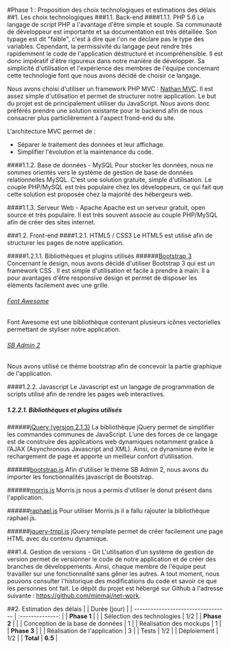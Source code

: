 #Phase 1 : Proposition des choix technologiques et estimations des délais
##1. Les choix technologiques
###1.1. Back-end
####1.1.1. PHP 5.6
Le langage de script PHP a l'avantage d'être simple et souple. Sa communauté de développeur est importante et sa documentation est très détaillée. Son typage est dit "faible", c'est à dire que l'on ne déclare pas le type des variables. Cependant, la permissivité du langage peut rendre très rapidemment le code de l'application déstructuré et incompréhensible. Il est donc impératif d'être rigoureux dans notre manière de développer. Sa simplicité d'utilisation et l'expérience des membres de l'équipe concernant cette technologie font que nous avons décidé de choisir ce langage.

Nous avons choisi d'utiliser un framework PHP MVC : [Nathan MVC](https://github.com/ndavison/Nathan-MVC). Il est assez simple d'utilisation et permet de structurer notre application. Le but du projet est de principalement utiliser du JavaScript. Nous avons donc préférés prendre une solution existante pour le backend afin de nous consacrer plus particlièrement à l'aspect frond-end du site.

L'architecture MVC permet de :
- Séparer le traitement des données et leur affichage.
- Simplifier l'évolution et la maintenance du code.

####1.1.2. Base de données - MySQL
Pour stocker les données, nous ne sommes orientés vers le système de gestion de base de données relationnelles MySQL. C'est une solution gratuite, simple d'utilisation. Le couple PHP/MySQL est très populaire chez les développeurs, ce qui fait que cette solution est proposée chez la majorité des hébergeurs web.

####1.1.3. Serveur Web - Apache
Apache est un serveur gratuit, open source et très populaire. Il est très souvent associé au couple PHP/MySQL afin de créer des sites internet. 

###1.2. Front-end
####1.2.1. HTML5 / CSS3
Le HTML5 est utilisé afin de structurer les pages de notre application.

#####1.2.1.1. Bibliothèques et plugins utilisés
######[Bootstrap 3 ](http://getbootstrap.com/)
Concernant le design, nous avons décidé d'utiliser Bootstrap 3 qui est un framework CSS . Il est simple d'utilisation et facile à prendre à main. Il a pour avantages d'être responsive design et permet de disposer les éléments facilement avec une grille. 

###### [Font Awesome](http://fortawesome.github.io/Font-Awesome/)
Font Awesome est une bibliothèque contenant plusieurs icônes vectorielles permettant de styliser notre application.

###### [SB Admin 2](http://startbootstrap.com/template-overviews/sb-admin-2/)
Nous avons utilisé ce thème bootstrap afin de concevoir la partie graphique de l'application.

####1.2.2. Javascript
Le Javascript est un langage de programmation de scripts utilisé afin de rendre les pages web interactives. 

##### 1.2.2.1. Bibliothèques et plugins utilisés
######[jQuery (version 2.1.3)](http://jquery.com/)
La bibliothèque jQuery permet de simplifier les commandes communes de JavaScript. L’une des forces de ce langage est de construire des applications web dynamiques notamment graâce à l’AJAX (Asynchronous Javascript and XML). Ainsi, ce dynamisme évite le rechargement de page et apporte un meilleur confort d’utilisation.

######[bootstrap.js](http://getbootstrap.com/)
Afin d'utiliser le thème SB Admin 2, nous avons du importer les fonctionnalités javascript de Bootstrap.

######[morris.js](http://morrisjs.github.io/morris.js/donuts.html)
Morris.js nous a permis d'utiliser le donut présent dans l'application.

######[raphael.js](http://raphaeljs.com/)
Pour utiliser Morris.js il a fallu rajouter la bibliothèque raphael.js.

######[jquery-tmpl.js](https://github.com/BorisMoore/jquery-tmpl)
jQuery template permet de créer facilement une page HTML avec du contenu dynamique.

###1.4. Gestion de versions - Git
L'utilisation d'un système de gestion de version permet de versionner le code de notre application et de créer des branches de développements. Ainsi, chaque membre de l'équipe peut travailler sur une fonctionnalité sans gêner les autres. A tout moment, nous pouvons consulter l'historique des modifications du code et savoir ce que les personnes ont fait. Le dépôt du projet est hébergé sur Github à l'adresse suivante : https://github.com/minmaj/net-work.

##2. Estimation des délais
|                                    | Durée (jour)     |
| ---------------------------------- | :--------------: |
| **Phase 1**                        |                  |
| Sélection des technologies         | 1/2              |
| **Phase 2**                        |                  |
| Conception de la base de données   | 1                |
| Réalisation des mockups            | 1                |
| **Phase 3**                        |                  |
| Réalisation de l'application       | 3                |
| Tests                              | 1/2              |
| Déploiement                        | 1/2              |
| **Total**                          | **6.5**          |



